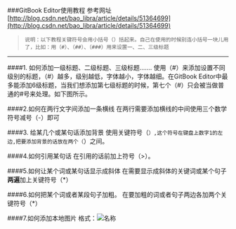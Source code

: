 ###GitBook Editor使用教程
参考网址[http://blog.csdn.net/bao_libra/article/details/51364699](http://blog.csdn.net/bao_libra/article/details/51364699)
>`说明：以下教程关键符号会用小括号（）括起来。自己在使用的时候别连小括号一块儿用了，比如：用（#）、（##）、（###）用来设置一、二、三级标题`

---
####1. 如何添加一级标题、二级标题、三级标题.......
使用（#）来添加设置不同级别的标题，（#）越多，级别越低，字体越小，字体越细。在GitBook Editor中最多能添加6级标题，当我们想添加第七级标题的时候，第七个（#）只会被当做普通的#号来处理。如下图所示。

####2.如何在两行文字间添加一条横线
在两行需要添加横线的中间使用三个数学符号减号（-）即可

####3. 给某几个或某句话添加背景
使用关键符号（`）,这个符号在键盘上数字1的左边,把要添加背景的话放在两个（`）之间。

####4.如何引用某句话
在引用的话前加上符号（>）。

####5.如何让某个词或某句话显示成斜体
在需要显示成斜体的关键词或某个句子**两遍**加上关键符号（*）

####6.如何把某个词或者某段句子加粗。
在要加粗的词或者句子两边各加两个关键符号（*）

####7.如何添加本地图片
格式：<img src="./图片名.图片格式" alt = "名称" title = "图片别名" width = "图片宽度"/>
